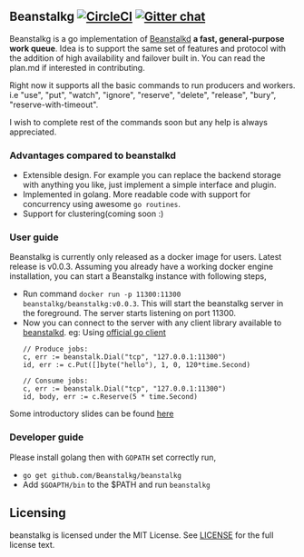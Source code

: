 ## Beanstalkg [![CircleCI](https://circleci.com/gh/vimukthi-git/beanstalkg.svg?style=svg)](https://circleci.com/gh/vimukthi-git/beanstalkg) [![Gitter chat](https://badges.gitter.im/gitterHQ/gitter.png)](https://gitter.im/beanstalkg-chat/Lobby)

Beanstalkg is a go implementation of [Beanstalkd](https://github.com/kr/beanstalkd) **a fast, general-purpose work queue**. 
Idea is to support the same set of features and protocol with the addition of
high availability and failover built in. You can read the plan.md if interested in contributing. 

Right now it supports all the basic commands to run producers and workers. i.e "use", "put", "watch", "ignore", "reserve",  "delete", "release", "bury", "reserve-with-timeout". 

I wish to complete rest of the commands soon but any help is always appreciated.

### Advantages compared to beanstalkd

- Extensible design. For example you can replace the backend storage with anything you like, just implement a simple interface and plugin.
- Implemented in golang. More readable code with support for concurrency using awesome `go routines`.
- Support for clustering(coming soon :)


### User guide

Beanstalkg is currently only released as a docker image for users. Latest release is v0.0.3. Assuming you already have a 
working docker engine installation, you can start a Beanstalkg instance with following steps,

- Run command `docker run -p 11300:11300 beanstalkg/beanstalkg:v0.0.3`. This will start the beanstalkg server in the foreground.
 The server starts listening on port 11300.
- Now you can connect to the server with any client library available to [beanstalkd](https://github.com/kr/beanstalkd/wiki/Client-Libraries). 
 eg: Using [official go client](https://github.com/Beanstalkg/beanstalk)
    ```
    // Produce jobs:
    c, err := beanstalk.Dial("tcp", "127.0.0.1:11300")
    id, err := c.Put([]byte("hello"), 1, 0, 120*time.Second)
    
    // Consume jobs:
    c, err := beanstalk.Dial("tcp", "127.0.0.1:11300")
    id, body, err := c.Reserve(5 * time.Second)
    
    ```
Some introductory slides can be found [here](https://www.slideshare.net/VimukthiWickramasing/beanstalkg-76573237)

### Developer guide

Please install golang then with `GOPATH` set correctly run,

- `go get github.com/Beanstalkg/beanstalkg`
- Add `$GOAPTH/bin` to the $PATH and run `beanstalkg`

## Licensing

beanstalkg is licensed under the MIT License. See [LICENSE](https://github.com/vimukthi-git/beanstalkg/blob/master/LICENSE) for the full license text.
